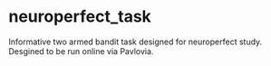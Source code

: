 # neuroperfect_task
Informative two armed bandit task designed for neuroperfect study. Desgined to be run online via Pavlovia.
